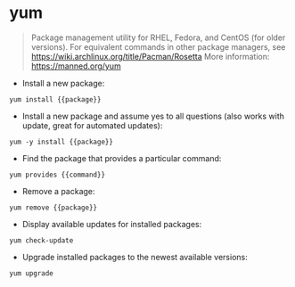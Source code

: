 # yum

> Package management utility for RHEL, Fedora, and CentOS (for older versions).
> For equivalent commands in other package managers, see <https://wiki.archlinux.org/title/Pacman/Rosetta>
> More information: <https://manned.org/yum>

- Install a new package:

`yum install {{package}}`

- Install a new package and assume yes to all questions (also works with update, great for automated updates):

`yum -y install {{package}}`

- Find the package that provides a particular command:

`yum provides {{command}}`

- Remove a package:

`yum remove {{package}}`

- Display available updates for installed packages:

`yum check-update`

- Upgrade installed packages to the newest available versions:

`yum upgrade`
